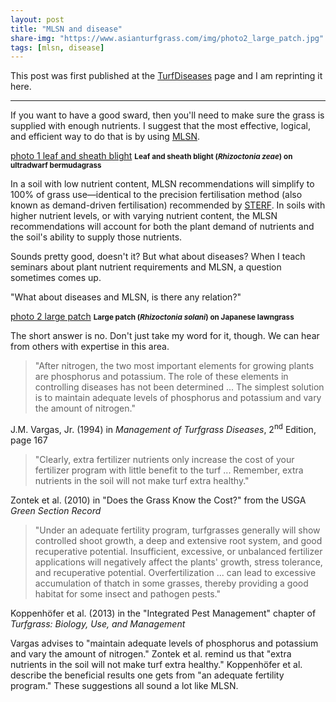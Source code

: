 ```yaml
---
layout: post
title: "MLSN and disease"
share-img: "https://www.asianturfgrass.com/img/photo2_large_patch.jpg"
tags: [mlsn, disease]
---
```


This post was first published at the [TurfDiseases](http://turfdiseases.org/diseases-and-mlsn/) page and I am reprinting it here.

---

If you want to have a good sward, then you'll need to make sure the grass is supplied with enough nutrients. I suggest that the most effective, logical, and efficient way to do that is by using [MLSN](https://www.asianturfgrass.com/2018-02-03-new-mlsn-cheat-sheet/).

[photo 1 leaf and sheath blight](https://www.asianturfgrass.com/img/photo1_leaf_sheath_blight.jpg)
<small><strong>Leaf and sheath blight (<i>Rhizoctonia zeae</i>) on ultradwarf bermudagrass</strong></small>

In a soil with low nutrient content, MLSN recommendations will simplify to 100% of grass use—identical to the precision fertilisation method (also known as demand-driven fertilisation) recommended by [STERF](http://www.sterf.org/sv/library/handbooks/fertilisation). In soils with higher nutrient levels, or with varying nutrient content, the MLSN recommendations will account for both the plant demand of nutrients and the soil's ability to supply those nutrients.

Sounds pretty good, doesn't it? But what about diseases? When I teach seminars about plant nutrient requirements and MLSN, a question sometimes comes up. 

"What about diseases and MLSN, is there any relation?"

[photo 2 large patch](https://www.asianturfgrass.com/img/photo2_large_patch.jpg)
<small><strong>Large patch (<i>Rhizoctonia solani</i>) on Japanese lawngrass</strong></small>

The short answer is no. Don't just take my word for it, though. We can hear from others with expertise in this area.

> "After nitrogen, the two most important elements for growing plants are phosphorus and potassium. The role of these elements in controlling diseases has not been determined ... The simplest solution is to maintain adequate levels of phosphorus and potassium and vary the amount of nitrogen."

J.M. Vargas, Jr. (1994) in *Management of Turfgrass Diseases*, 2<sup>nd</sup> Edition, page 167

> "Clearly, extra fertilizer nutrients only increase the cost of your fertilizer program with little benefit to the turf ... Remember, extra nutrients in the soil will not make turf extra healthy."

Zontek et al. (2010) in "Does the Grass Know the Cost?" from the USGA *Green Section Record*

> "Under an adequate fertility program, turfgrasses generally will show controlled shoot growth, a deep and extensive root system, and good recuperative potential. Insufficient, excessive, or unbalanced fertilizer applications will negatively affect the plants' growth, stress tolerance, and recuperative potential. Overfertilization ... can lead to excessive accumulation of thatch in some grasses, thereby providing a good habitat for some insect and pathogen pests."

Koppenhöfer et al. (2013) in the "Integrated Pest Management" chapter of *Turfgrass: Biology, Use, and Management*

Vargas advises to "maintain adequate levels of phosphorus and potassium and vary the amount of nitrogen." Zontek et al. remind us that "extra nutrients in the soil will not make turf extra healthy." Koppenhöfer et al. describe the beneficial results one gets from "an adequate fertility program." These suggestions all sound a lot like MLSN. 
